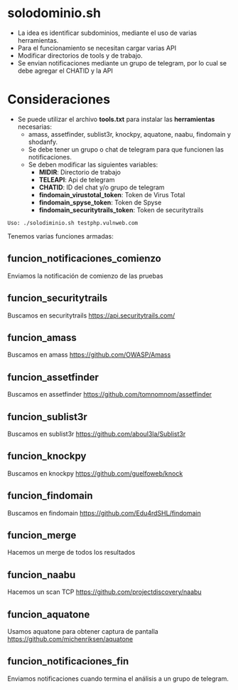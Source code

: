 # solodominio.sh
* La idea es identificar subdominios, mediante el uso de varias herramientas.
* Para el funcionamiento se necesitan cargar varias API
* Modificar directorios de tools y de trabajo.
* Se envian notificaciones mediante un grupo de telegram, por lo cual se debe agregar el CHATID y la API 

# Consideraciones
* Se puede utilizar el archivo **tools.txt** para instalar las **herramientas** necesarias:
  * amass, assetfinder, sublist3r, knockpy, aquatone, naabu, findomain y shodanfy.
  * Se debe tener un grupo o chat de telegram para que funcionen las notificaciones.
  * Se deben modificar las siguientes variables:
    * **MIDIR**: Directorio de trabajo
    * **TELEAPI**: Api de telegram
    * **CHATID**: ID del chat y/o grupo de telegram
    * **findomain_virustotal_token**: Token de Virus Total
    * **findomain_spyse_token**: Token de Spyse
    * **findomain_securitytrails_token**: Token de securitytrails

```Uso: ./solodiminio.sh testphp.vulnweb.com```

Tenemos varias funciones armadas:

## funcion_notificaciones_comienzo ##
Enviamos la notificación de comienzo de las pruebas

## funcion_securitytrails ##
Buscamos en securitytrails
https://api.securitytrails.com/

## funcion_amass ##
Buscamos en amass
https://github.com/OWASP/Amass

## funcion_assetfinder ## 
Buscamos en assetfinder
https://github.com/tomnomnom/assetfinder

## funcion_sublist3r ## 
Buscamos en sublist3r
https://github.com/aboul3la/Sublist3r

## funcion_knockpy ## 
Buscamos en knockpy
https://github.com/guelfoweb/knock

## funcion_findomain ## 
Buscamos en findomain
https://github.com/Edu4rdSHL/findomain

## funcion_merge ##
Hacemos un merge de todos los resultados

## funcion_naabu ## 
Hacemos un scan TCP
https://github.com/projectdiscovery/naabu

## funcion_aquatone ##
Usamos aquatone para obtener captura de pantalla 
https://github.com/michenriksen/aquatone

## funcion_notificaciones_fin ## 
Enviamos notificaciones cuando termina el análisis a un grupo de telegram.

